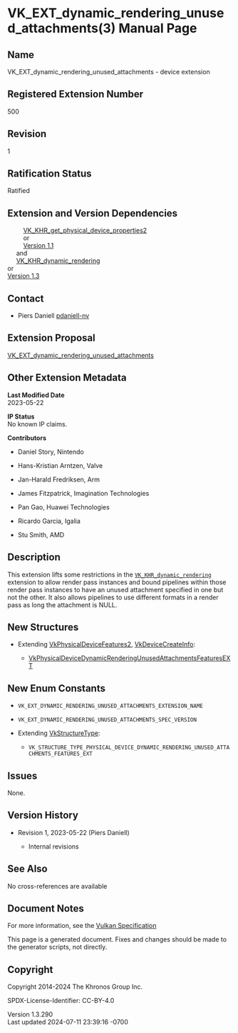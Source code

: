 # VK_EXT_dynamic_rendering_unused_attachments(3) Manual Page

## Name

VK_EXT_dynamic_rendering_unused_attachments - device extension



## <a href="#_registered_extension_number" class="anchor"></a>Registered Extension Number

500

## <a href="#_revision" class="anchor"></a>Revision

1

## <a href="#_ratification_status" class="anchor"></a>Ratification Status

Ratified

## <a href="#_extension_and_version_dependencies" class="anchor"></a>Extension and Version Dependencies

        
[VK_KHR_get_physical_device_properties2](https://registry.khronos.org/vulkan/specs/1.3-extensions/man/html/VK_KHR_get_physical_device_properties2.html)  
         or  
         [Version 1.1](#versions-1.1)  
     and  
     [VK_KHR_dynamic_rendering](https://registry.khronos.org/vulkan/specs/1.3-extensions/man/html/VK_KHR_dynamic_rendering.html)  
or  
[Version 1.3](#versions-1.3)  

## <a href="#_contact" class="anchor"></a>Contact

- Piers Daniell <a
  href="https://github.com/KhronosGroup/Vulkan-Docs/issues/new?body=%5BVK_EXT_dynamic_rendering_unused_attachments%5D%20@pdaniell-nv%0A*Here%20describe%20the%20issue%20or%20question%20you%20have%20about%20the%20VK_EXT_dynamic_rendering_unused_attachments%20extension*"
  target="_blank" rel="nofollow noopener"><em></em>pdaniell-nv</a>

## <a href="#_extension_proposal" class="anchor"></a>Extension Proposal

[VK_EXT_dynamic_rendering_unused_attachments](https://github.com/KhronosGroup/Vulkan-Docs/tree/main/proposals/VK_EXT_dynamic_rendering_unused_attachments.adoc)

## <a href="#_other_extension_metadata" class="anchor"></a>Other Extension Metadata

**Last Modified Date**  
2023-05-22

**IP Status**  
No known IP claims.

**Contributors**  
- Daniel Story, Nintendo

- Hans-Kristian Arntzen, Valve

- Jan-Harald Fredriksen, Arm

- James Fitzpatrick, Imagination Technologies

- Pan Gao, Huawei Technologies

- Ricardo Garcia, Igalia

- Stu Smith, AMD

## <a href="#_description" class="anchor"></a>Description

This extension lifts some restrictions in the
[`VK_KHR_dynamic_rendering`](https://registry.khronos.org/vulkan/specs/1.3-extensions/man/html/VK_KHR_dynamic_rendering.html) extension to
allow render pass instances and bound pipelines within those render pass
instances to have an unused attachment specified in one but not the
other. It also allows pipelines to use different formats in a render
pass as long the attachment is NULL.

## <a href="#_new_structures" class="anchor"></a>New Structures

- Extending [VkPhysicalDeviceFeatures2](https://registry.khronos.org/vulkan/specs/1.3-extensions/man/html/VkPhysicalDeviceFeatures2.html),
  [VkDeviceCreateInfo](https://registry.khronos.org/vulkan/specs/1.3-extensions/man/html/VkDeviceCreateInfo.html):

  - [VkPhysicalDeviceDynamicRenderingUnusedAttachmentsFeaturesEXT](https://registry.khronos.org/vulkan/specs/1.3-extensions/man/html/VkPhysicalDeviceDynamicRenderingUnusedAttachmentsFeaturesEXT.html)

## <a href="#_new_enum_constants" class="anchor"></a>New Enum Constants

- `VK_EXT_DYNAMIC_RENDERING_UNUSED_ATTACHMENTS_EXTENSION_NAME`

- `VK_EXT_DYNAMIC_RENDERING_UNUSED_ATTACHMENTS_SPEC_VERSION`

- Extending [VkStructureType](https://registry.khronos.org/vulkan/specs/1.3-extensions/man/html/VkStructureType.html):

  - `VK_STRUCTURE_TYPE_PHYSICAL_DEVICE_DYNAMIC_RENDERING_UNUSED_ATTACHMENTS_FEATURES_EXT`

## <a href="#_issues" class="anchor"></a>Issues

None.

## <a href="#_version_history" class="anchor"></a>Version History

- Revision 1, 2023-05-22 (Piers Daniell)

  - Internal revisions

## <a href="#_see_also" class="anchor"></a>See Also

No cross-references are available

## <a href="#_document_notes" class="anchor"></a>Document Notes

For more information, see the <a
href="https://registry.khronos.org/vulkan/specs/1.3-extensions/html/vkspec.html#VK_EXT_dynamic_rendering_unused_attachments"
target="_blank" rel="noopener">Vulkan Specification</a>

This page is a generated document. Fixes and changes should be made to
the generator scripts, not directly.

## <a href="#_copyright" class="anchor"></a>Copyright

Copyright 2014-2024 The Khronos Group Inc.

SPDX-License-Identifier: CC-BY-4.0

Version 1.3.290  
Last updated 2024-07-11 23:39:16 -0700
